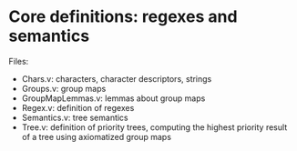 Core definitions: regexes and semantics
=======================================

Files:
- Chars.v: characters, character descriptors, strings
- Groups.v: group maps
- GroupMapLemmas.v: lemmas about group maps
- Regex.v: definition of regexes
- Semantics.v: tree semantics
- Tree.v: definition of priority trees, computing the highest priority result of a tree using axiomatized group maps